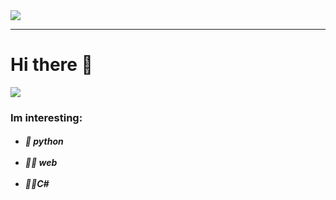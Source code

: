 <img src=https://i.imgur.com/GoZKP1Z.gif>

<hr>

<h1>
    Hi there 👋
</h1>

<img src=https://raw.githubusercontent.com/gist/Prince-Shivaram/3ace2c813ca49546f3f5f20cd03a2d3e/raw/6058e76860d16ee29df949da3166b3653959318f/hello.gif>

<h3>
    Im interesting:
</h3>

<h5>
    <ul>
        <li> 🐍 python </li>
        <br>
        <li> 👨‍💻 web </li>
        <br>
        <li> 👨‍💻C# </li>
    </ul>
</h5>
